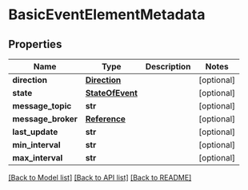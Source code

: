# BasicEventElementMetadata

## Properties
Name | Type | Description | Notes
------------ | ------------- | ------------- | -------------
**direction** | [**Direction**](Direction.md) |  | [optional] 
**state** | [**StateOfEvent**](StateOfEvent.md) |  | [optional] 
**message_topic** | **str** |  | [optional] 
**message_broker** | [**Reference**](Reference.md) |  | [optional] 
**last_update** | **str** |  | [optional] 
**min_interval** | **str** |  | [optional] 
**max_interval** | **str** |  | [optional] 

[[Back to Model list]](../README.md#documentation-for-models) [[Back to API list]](../README.md#documentation-for-api-endpoints) [[Back to README]](../README.md)

